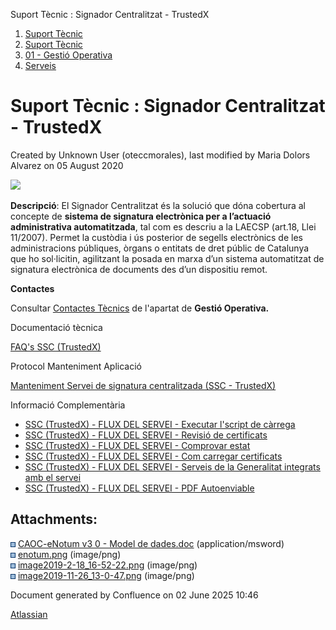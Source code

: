 Suport Tècnic : Signador Centralitzat - TrustedX  

1.  [Suport Tècnic](index.html)
2.  [Suport Tècnic](13893782.html)
3.  [01 - Gestió Operativa](26313391.html)
4.  [Serveis](Serveis_26313394.html)

Suport Tècnic : Signador Centralitzat - TrustedX
================================================

Created by Unknown User (oteccmorales), last modified by Maria Dolors Alvarez on 05 August 2020

![](attachments/30867963/30867967.png)

**Descripció**: El Signador Centralitzat és la solució que dóna cobertura al concepte de **sistema de signatura electrònica per a l’actuació administrativa automatitzada**, tal com es descriu a la LAECSP (art.18, Llei 11/2007). Permet la custòdia i ús posterior de segells electrònics de les administracions públiques, òrgans o entitats de dret públic de Catalunya que ho sol·licitin, agilitzant la posada en marxa d’un sistema automatitzat de signatura electrònica de documents des d’un dispositiu remot.

**Contactes**

Consultar [Contactes Tècnics](https://intranet.aoc.cat/pages/viewpage.action?pageId=28704779#tab-Responsables+Servei+T%C3%A8cnic) de l'apartat de **Gestió Operativa.**

Documentació tècnica

[FAQ's SSC (TrustedX)](28705605.html)

  

Protocol Manteniment Aplicació

[Manteniment Servei de signatura centralitzada (SSC - TrustedX)](41517497.html)

  

  

Informació Complementària

*   [SSC (TrustedX) - FLUX DEL SERVEI - Executar l'script de càrrega](/pages/viewpage.action?pageId=26313647 "SSC (TrustedX) - FLUX DEL SERVEI - Executar l'script de càrrega")
*   [SSC (TrustedX) - FLUX DEL SERVEI - Revisió de certificats](/pages/viewpage.action?pageId=26313660 "SSC (TrustedX) - FLUX DEL SERVEI - Revisió de certificats")
*   [SSC (TrustedX) - FLUX DEL SERVEI - Comprovar estat](/display/SII/SSC+%28TrustedX%29+-+FLUX+DEL+SERVEI+-+Comprovar+estat "SSC (TrustedX) - FLUX DEL SERVEI - Comprovar estat")
*   [SSC (TrustedX) - FLUX DEL SERVEI - Com carregar certificats](/display/SII/SSC+%28TrustedX%29+-+FLUX+DEL+SERVEI+-+Com+carregar+certificats "SSC (TrustedX) - FLUX DEL SERVEI - Com carregar certificats")
*   [SSC (TrustedX) - FLUX DEL SERVEI - Serveis de la Generalitat integrats amb el servei](/display/SII/SSC+%28TrustedX%29+-+FLUX+DEL+SERVEI+-+Serveis+de+la+Generalitat+integrats+amb+el+servei "SSC (TrustedX) - FLUX DEL SERVEI - Serveis de la Generalitat integrats amb el servei")
*   [SSC (TrustedX) - FLUX DEL SERVEI - PDF Autoenviable](/display/SII/SSC+%28TrustedX%29+-+FLUX+DEL+SERVEI+-+PDF+Autoenviable "SSC (TrustedX) - FLUX DEL SERVEI - PDF Autoenviable")

Attachments:
------------

![](images/icons/bullet_blue.gif) [CAOC-eNotum v3 0 - Model de dades.doc](attachments/30867963/30867964.doc) (application/msword)  
![](images/icons/bullet_blue.gif) [enotum.png](attachments/30867963/30867965.png) (image/png)  
![](images/icons/bullet_blue.gif) [image2019-2-18\_16-52-22.png](attachments/30867963/30867966.png) (image/png)  
![](images/icons/bullet_blue.gif) [image2019-11-26\_13-0-47.png](attachments/30867963/30867967.png) (image/png)  

Document generated by Confluence on 02 June 2025 10:46

[Atlassian](http://www.atlassian.com/)
